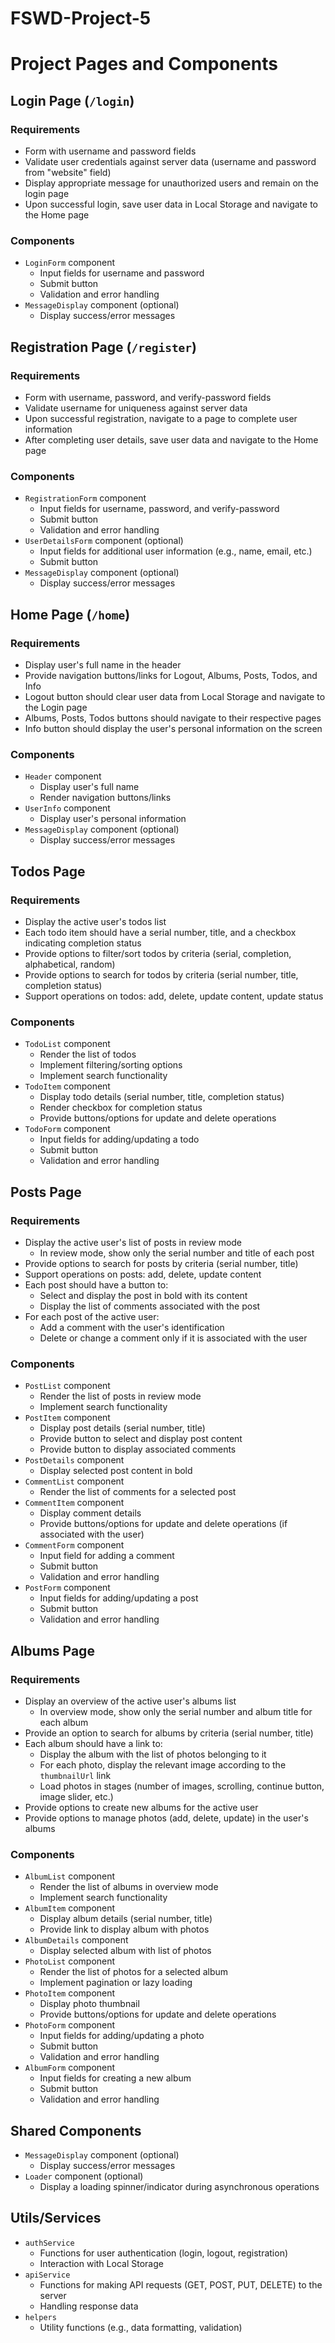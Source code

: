# FSWD-Project-5

# Project Pages and Components

## Login Page (`/login`)

### Requirements
- Form with username and password fields
- Validate user credentials against server data (username and password from "website" field)
- Display appropriate message for unauthorized users and remain on the login page
- Upon successful login, save user data in Local Storage and navigate to the Home page

### Components
- `LoginForm` component
  - Input fields for username and password
  - Submit button
  - Validation and error handling
- `MessageDisplay` component (optional)
  - Display success/error messages

## Registration Page (`/register`)

### Requirements
- Form with username, password, and verify-password fields
- Validate username for uniqueness against server data
- Upon successful registration, navigate to a page to complete user information
- After completing user details, save user data and navigate to the Home page

### Components
- `RegistrationForm` component
  - Input fields for username, password, and verify-password
  - Submit button
  - Validation and error handling
- `UserDetailsForm` component (optional)
  - Input fields for additional user information (e.g., name, email, etc.)
  - Submit button
- `MessageDisplay` component (optional)
  - Display success/error messages

## Home Page (`/home`)

### Requirements
- Display user's full name in the header
- Provide navigation buttons/links for Logout, Albums, Posts, Todos, and Info
- Logout button should clear user data from Local Storage and navigate to the Login page
- Albums, Posts, Todos buttons should navigate to their respective pages
- Info button should display the user's personal information on the screen

### Components
- `Header` component
  - Display user's full name
  - Render navigation buttons/links
- `UserInfo` component
  - Display user's personal information
- `MessageDisplay` component (optional)
  - Display success/error messages

## Todos Page

### Requirements
- Display the active user's todos list
- Each todo item should have a serial number, title, and a checkbox indicating completion status
- Provide options to filter/sort todos by criteria (serial, completion, alphabetical, random)
- Provide options to search for todos by criteria (serial number, title, completion status)
- Support operations on todos: add, delete, update content, update status

### Components
- `TodoList` component
  - Render the list of todos
  - Implement filtering/sorting options
  - Implement search functionality
- `TodoItem` component
  - Display todo details (serial number, title, completion status)
  - Render checkbox for completion status
  - Provide buttons/options for update and delete operations
- `TodoForm` component
  - Input fields for adding/updating a todo
  - Submit button
  - Validation and error handling

## Posts Page

### Requirements
- Display the active user's list of posts in review mode
  - In review mode, show only the serial number and title of each post
- Provide options to search for posts by criteria (serial number, title)
- Support operations on posts: add, delete, update content
- Each post should have a button to:
  - Select and display the post in bold with its content
  - Display the list of comments associated with the post
- For each post of the active user:
  - Add a comment with the user's identification
  - Delete or change a comment only if it is associated with the user

### Components
- `PostList` component
  - Render the list of posts in review mode
  - Implement search functionality
- `PostItem` component
  - Display post details (serial number, title)
  - Provide button to select and display post content
  - Provide button to display associated comments
- `PostDetails` component
  - Display selected post content in bold
- `CommentList` component
  - Render the list of comments for a selected post
- `CommentItem` component
  - Display comment details
  - Provide buttons/options for update and delete operations (if associated with the user)
- `CommentForm` component
  - Input field for adding a comment
  - Submit button
  - Validation and error handling
- `PostForm` component
  - Input fields for adding/updating a post
  - Submit button
  - Validation and error handling

## Albums Page

### Requirements
- Display an overview of the active user's albums list
  - In overview mode, show only the serial number and album title for each album
- Provide an option to search for albums by criteria (serial number, title)
- Each album should have a link to:
  - Display the album with the list of photos belonging to it
  - For each photo, display the relevant image according to the `thumbnailUrl` link
  - Load photos in stages (number of images, scrolling, continue button, image slider, etc.)
- Provide options to create new albums for the active user
- Provide options to manage photos (add, delete, update) in the user's albums

### Components
- `AlbumList` component
  - Render the list of albums in overview mode
  - Implement search functionality
- `AlbumItem` component
  - Display album details (serial number, title)
  - Provide link to display album with photos
- `AlbumDetails` component
  - Display selected album with list of photos
- `PhotoList` component
  - Render the list of photos for a selected album
  - Implement pagination or lazy loading
- `PhotoItem` component
  - Display photo thumbnail
  - Provide buttons/options for update and delete operations
- `PhotoForm` component
  - Input fields for adding/updating a photo
  - Submit button
  - Validation and error handling
- `AlbumForm` component
  - Input fields for creating a new album
  - Submit button
  - Validation and error handling

## Shared Components

- `MessageDisplay` component (optional)
  - Display success/error messages
- `Loader` component (optional)
  - Display a loading spinner/indicator during asynchronous operations

## Utils/Services

- `authService`
  - Functions for user authentication (login, logout, registration)
  - Interaction with Local Storage
- `apiService`
  - Functions for making API requests (GET, POST, PUT, DELETE) to the server
  - Handling response data
- `helpers`
  - Utility functions (e.g., data formatting, validation)
